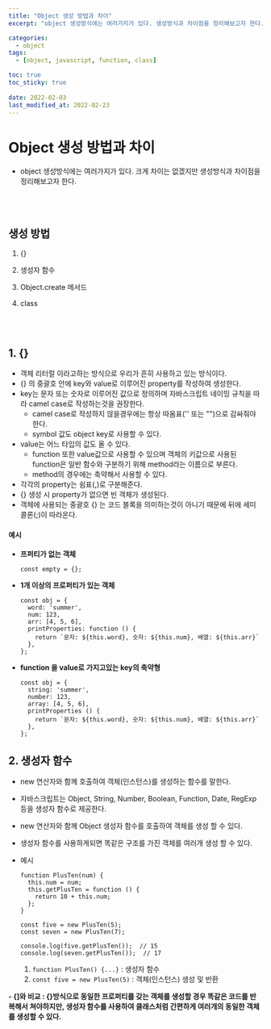 ```yaml
---
title: "Object 생성 방법과 차이"
excerpt: "object 생성방식에는 여러가지가 있다. 생성방식과 차이점을 정리해보고자 한다."

categories:
  - object
tags:
  - [object, javascript, function, class]

toc: true
toc_sticky: true
 
date: 2022-02-03
last_modified_at: 2022-02-23
---
```


# Object 생성 방법과 차이

- object 생성방식에는 여러가지가 있다. 크게 차이는 없겠지만 생성방식과 차이점을 정리해보고자 한다.

<br>
<br>

## 생성 방법

1. {}
2. 생성자 함수
3. Object.create 메서드
4. class

   <!-- udemy(JavaScript: The Advanced Concepts (2022 Update)) > 섹션 6: Object Oriented Programming
   3 ~ 4 => udemy(JavaScript: The Advanced Concepts (2022 Update)) > 102 Object.creat() vs Class -->

<br>
<br>

## 1. {}

  - 객체 리터럴 이라고하는 방식으로 우리가 흔히 사용하고 있는 방식이다.
  - {} 의 중괄호 안에 key와 value로 이루어진 property를 작성하여 생성한다.
  - key는 문자 또는 숫자로 이루어진 값으로 정의하며 자바스크립트 네이밍 규칙을 따라 camel case로 작성하는것을 권장한다.
    - camel case로 작성하지 않을경우에는 항상 따옴표('' 또는 "")으로 감싸줘야 한다.
    - symbol 값도 object key로 사용할 수 있다.
  - value는 어느 타입의 값도 올 수 있다.
    - function 또한 value값으로 사용할 수 있으며 객체의 키값으로 사용된 function은 일반 함수와 구분하기 위해 method라는 이름으로 부른다.
    - method의 경우에는 축약해서 사용할 수 있다.
  - 각각의 property는 쉼표(,)로 구분해준다.
  - {} 생성 시 property가 없으면 빈 객체가 생성된다.
  - 객체에 사용되는 중괄호 {} 는 코드 블록을 의미하는것이 아니기 때문에 뒤에 세미콜론(;)이 따라온다.

#### 예시

  - **프퍼티가 없는 객체**

    ```
    const empty = {};
    ```

  - **1개 이상의 프로퍼티가 있는 객체**

    ```
    const obj = {
      word: 'summer',
      num: 123,
      arr: [4, 5, 6],
      printProperties: function () {
        return `문자: ${this.word}, 숫자: ${this.num}, 배열: ${this.arr}`
      },
    };
    ```

  - **function 을 value로 가지고있는 key의 축약형**

    ```
    const obj = {
      string: 'summer',
      number: 123,
      array: [4, 5, 6],
      printProperties () {
        return `문자: ${this.word}, 숫자: ${this.num}, 배열: ${this.arr}`
      },
    };
    ```

## 2. 생성자 함수

  - new 연산자와 함께 호출하여 객체(인스턴스)를 생성하는 함수를 말한다.
  - 자바스크립트는 Object, String, Number, Boolean, Function, Date, RegExp 등을 생성자 함수로 제공한다.
  - new 연산자와 함께 Object 생성자 함수를 호출하여 객체를 생성 할 수 있다.
  - 생성자 함수를 사용하게되면 똑같은 구조를 가진 객체를 여러개 생성 할 수 있다.

  - 예시
    ```
    function PlusTen(num) {
      this.num = num;
      this.getPlusTen = function () {
        return 10 + this.num;
      };
    }

    const five = new PlusTen(5);
    const seven = new PlusTen(7);

    console.log(five.getPlusTen());  // 15
    console.log(seven.getPlusTen());  // 17
    ```
    1. `function PlusTen() {...}` : 생성자 함수
    2. `const five = new PlusTen(5)` : 객체(인스턴스) 생성 및 반환

  **- {]와 비교 : {}방식으로 동일한 프로퍼티를 갖는 객체를 생성할 경우 똑같은 코드를 반복해서 쳐야하지만, 생성자 함수를 사용하여 클래스처럼 간편하게 여러개의 동일한 객체를 생성할 수 있다.**